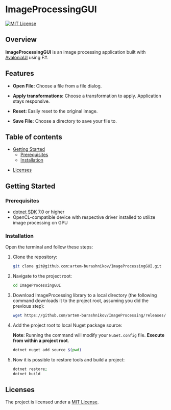 # ImageProcessingGUI

[![MIT License][license-shield]][license-url]

## Overview

**ImageProcessingGUI** is an image processing application built with [AvaloniaUI][avalonia-ui-url] using F#.

## Features

- **Open File:** Choose a file from a file dialog.

- **Apply transformations:** Choose a transformation to apply. Application stays responsive.

- **Reset:** Easily reset to the original image.

- **Save File:** Choose a directory to save your file to.

## Table of contents

- [Getting Started](#getting-started)
    - [Prerequisites](#prerequisites)
    - [Installation](#installation)

[//]: # (- [Usage]&#40;#usage&#41;)
[//]: # (    - [`update`]&#40;#depinspect-update&#41;)
[//]: # (    - [`diff`]&#40;#depinspect-diff&#41;)
[//]: # (    - [`list-all`]&#40;#depinspect-list-all&#41;)
[//]: # (    - [`find-divergent`]&#40;#depinspect-find-divergent&#41;)

[//]: # (- [Examples]&#40;#examples&#41;)
- [Licenses](#licenses)

## Getting Started

### Prerequisites

- [dotnet SDK](https://dotnet.microsoft.com/en-us/download/dotnet/7.0) 7.0 or higher
- OpenCL-compatible device with respective driver installed to utilize image processing on GPU

### Installation

Open the terminal and follow these steps:

1. Clone the repository:

    ```sh
    git clone git@github.com:artem-burashnikov/ImageProcessingGUI.git
    ```

2. Navigate to the project root:

    ```sh
    cd ImageProcessingGUI
    ```

3. Download ImageProcessing library to a local directory (the following command downloads it to the project root, assuming you did the previous step):

    ```sh
    wget https://github.com/artem-burashnikov/ImageProcessing/releases/download/v1.0.0/ImageProcessing.ArtemBurashnikov.1.0.0.nupkg
    ```

4. Add the project root to local Nuget package source:

   **Note**: Running the command will modify your `NuGet.config` file. **Execute from within a project root**.

    ```sh
    dotnet nuget add source $(pwd)
    ```

5. Now it is possible to restore tools and build a project:

    ```sh
    dotnet restore;
    dotnet build
    ```

## Licenses

The project is licensed under a [MIT License][license-url].

<!-- https://www.markdownguide.org/basic-syntax/#reference-style-links -->
[license-shield]: https://img.shields.io/github/license/artem-burashnikov/ImageProcessingGUI.svg?style=for-the-badge&color=blue
[license-url]: LICENSE
[avalonia-ui-url]: https://github.com/avaloniaui/avalonia